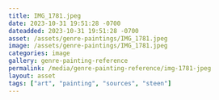 ```yaml
---
title: IMG_1781.jpeg
date: 2023-10-31 19:51:28 -0700
dateadded: 2023-10-31 19:51:28 -0700
asset: /assets/genre-paintings/IMG_1781.jpeg
image: /assets/genre-paintings/IMG_1781.jpeg
categories: image
gallery: genre-painting-reference
permalink: /media/genre-painting-reference/img-1781-jpeg
layout: asset
tags: ["art", "painting", "sources", "steen"]
--- 
```

